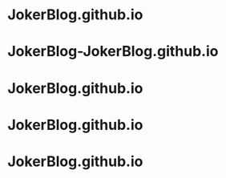 # JokerBlog.github.io
# JokerBlog-JokerBlog.github.io
# JokerBlog.github.io
# JokerBlog.github.io
# JokerBlog.github.io
